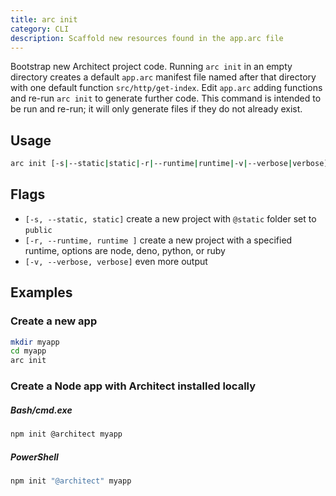 ```yaml
---
title: arc init
category: CLI
description: Scaffold new resources found in the app.arc file
---
```


Bootstrap new Architect project code. Running `arc init` in an empty directory creates a default `app.arc` manifest file named after that directory with one default function `src/http/get-index`. Edit `app.arc` adding functions and re-run `arc init` to generate further code. This command is intended to be run and re-run; it will only generate files if they do not already exist.

## Usage

```bash
arc init [-s|--static|static|-r|--runtime|runtime|-v|--verbose|verbose]
```

## Flags

- `[-s, --static, static]` create a new project with `@static` folder set to `public`
- `[-r, --runtime, runtime ]` create a new project with a specified runtime, options are node, deno, python, or ruby
- `[-v, --verbose, verbose]` even more output

## Examples

### Create a new app

```bash
mkdir myapp
cd myapp
arc init
```

### Create a Node app with Architect installed locally

<arc-viewer default-tab=bash>
<div slot=contents>
<arc-tab label=bash>
<h5>Bash/cmd.exe</h5>
<div slot=content>

```bash
npm init @architect myapp
```
</div>
</arc-tab>

<arc-tab label=PowerShell>
<h5>PowerShell</h5>
<div slot=content>

```powershell
npm init "@architect" myapp
```
</div>
</arc-tab>
